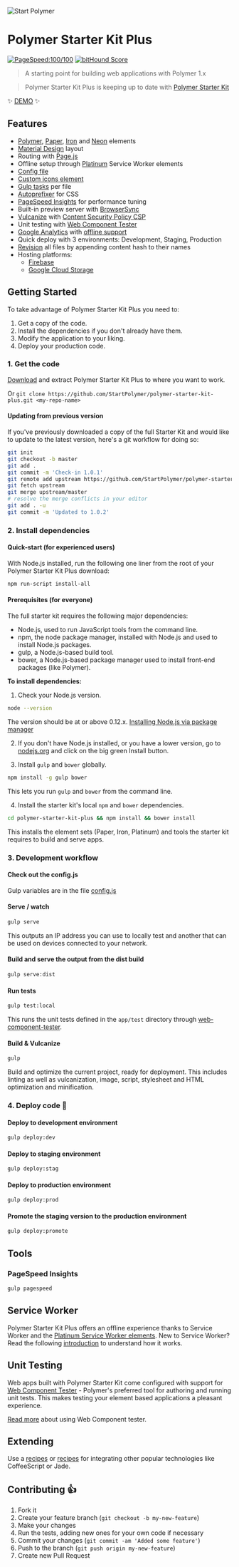 ![Start Polymer](https://avatars0.githubusercontent.com/u/10231285?v=3&s=200)

# Polymer Starter Kit Plus

[![PageSpeed:100/100](https://img.shields.io/badge/PageSpeed-100%20/%20100-brightgreen.svg)](https://developers.google.com/speed/pagespeed/insights/?url=https%3A%2F%2Fpolymer-starter-kit-plus.firebaseapp.com)
[![bitHound Score](https://www.bithound.io/github/StartPolymer/polymer-starter-kit-plus/badges/score.svg)](https://www.bithound.io/github/StartPolymer/polymer-starter-kit-plus)

> A starting point for building web applications with Polymer 1.x

> Polymer Starter Kit Plus is keeping up to date with [Polymer Starter Kit](https://github.com/PolymerElements/polymer-starter-kit)

:sparkles: [DEMO](https://polymer-starter-kit-plus.firebaseapp.com) :sparkles:

## Features

- [Polymer](http://polymer-project.org), [Paper](https://elements.polymer-project.org/browse?package=paper-elements), [Iron](https://elements.polymer-project.org/browse?package=iron-elements) and [Neon](https://elements.polymer-project.org/browse?package=neon-elements) elements
- [Material Design](http://www.google.com/design/spec/material-design/introduction.html) layout
- Routing with [Page.js](https://visionmedia.github.io/page.js/)
- Offline setup through [Platinum](https://elements.polymer-project.org/browse?package=platinum-elements) Service Worker elements
- [Config file](https://github.com/StartPolymer/polymer-starter-kit-plus/tree/master/config.js)
- [Custom icons element](https://github.com/StartPolymer/polymer-starter-kit-plus/tree/master/app/elements/custom-icons/icons.html)
- [Gulp tasks](https://github.com/StartPolymer/polymer-starter-kit-plus/tree/master/gulp-tasks) per file
- [Autoprefixer](https://github.com/postcss/autoprefixer) for CSS
- [PageSpeed Insights](https://developers.google.com/speed/docs/insights/about) for performance tuning
- Built-in preview server with [BrowserSync](http://www.browsersync.io)
- [Vulcanize](https://github.com/Polymer/vulcanize) with [Content Security Policy CSP](https://github.com/PolymerLabs/crisper)
- Unit testing with [Web Component Tester](https://github.com/Polymer/web-component-tester)
- [Google Analytics](http://www.google.com/analytics/) with [offline support](https://elements.polymer-project.org/elements/platinum-sw?active=platinum-sw-offline-analytics)
- Quick deploy with 3 environments: Development, Staging, Production
 - [Revision](https://github.com/smysnk/gulp-rev-all)
all files by appending content hash to their names
 - Hosting platforms:
   - [Firebase](https://www.firebase.com)
   - [Google Cloud Storage](https://cloud.google.com/storage/)

## Getting Started

To take advantage of Polymer Starter Kit Plus you need to:

1. Get a copy of the code.
2. Install the dependencies if you don't already have them.
3. Modify the application to your liking.
4. Deploy your production code.

### 1. Get the code

[Download](https://github.com/StartPolymer/polymer-starter-kit-plus/releases/latest) and extract Polymer Starter Kit Plus to where you want to work.

Or `git clone https://github.com/StartPolymer/polymer-starter-kit-plus.git <my-repo-name>`

#### Updating from previous version

If you've previously downloaded a copy of the full Starter Kit and would like to update to the latest version, here's a git workflow for doing so:

```sh
git init
git checkout -b master
git add .
git commit -m 'Check-in 1.0.1'
git remote add upstream https://github.com/StartPolymer/polymer-starter-kit-plus.git
git fetch upstream
git merge upstream/master
# resolve the merge conflicts in your editor
git add . -u
git commit -m 'Updated to 1.0.2'
```

### 2. Install dependencies

#### Quick-start (for experienced users)

With Node.js installed, run the following one liner from the root of your Polymer Starter Kit Plus download:

```sh
npm run-script install-all
```

#### Prerequisites (for everyone)

The full starter kit requires the following major dependencies:

- Node.js, used to run JavaScript tools from the command line.
- npm, the node package manager, installed with Node.js and used to install Node.js packages.
- gulp, a Node.js-based build tool.
- bower, a Node.js-based package manager used to install front-end packages (like Polymer).

**To install dependencies:**

1)  Check your Node.js version.

```sh
node --version
```

The version should be at or above 0.12.x. [Installing Node.js via package manager](https://github.com/joyent/node/wiki/installing-node.js-via-package-manager)

2)  If you don't have Node.js installed, or you have a lower version, go to [nodejs.org](https://nodejs.org) and click on the big green Install button.

3)  Install `gulp` and `bower` globally.

```sh
npm install -g gulp bower
```

This lets you run `gulp` and `bower` from the command line.

4)  Install the starter kit's local `npm` and `bower` dependencies.

```sh
cd polymer-starter-kit-plus && npm install && bower install
```

This installs the element sets (Paper, Iron, Platinum) and tools the starter kit requires to build and serve apps.

### 3. Development workflow

#### Check out the config.js

Gulp variables are in the file [config.js](https://github.com/StartPolymer/polymer-starter-kit-plus/blob/master/config.js)

#### Serve / watch

```sh
gulp serve
```

This outputs an IP address you can use to locally test and another that can be used on devices connected to your network.

#### Build and serve the output from the dist build

```sh
gulp serve:dist
```

#### Run tests

```sh
gulp test:local
```

This runs the unit tests defined in the `app/test` directory through [web-component-tester](https://github.com/Polymer/web-component-tester).

#### Build & Vulcanize

```sh
gulp
```

Build and optimize the current project, ready for deployment. This includes linting as well as vulcanization, image, script, stylesheet and HTML optimization and minification.

### 4. Deploy code :tada:

#### Deploy to development environment

```sh
gulp deploy:dev
```

#### Deploy to staging environment

```sh
gulp deploy:stag
```

#### Deploy to production environment

```sh
gulp deploy:prod
```

#### Promote the staging version to the production environment

```sh
gulp deploy:promote
```

## Tools

### PageSpeed Insights

```sh
gulp pagespeed
```

## Service Worker

Polymer Starter Kit Plus offers an offline experience thanks to Service Worker and the [Platinum Service Worker elements](https://github.com/PolymerElements/platinum-sw). New to Service Worker? Read the following [introduction](https://github.com/PolymerElements/polymer-starter-kit#service-worker) to understand how it works.

## Unit Testing

Web apps built with Polymer Starter Kit come configured with support for [Web Component Tester](https://github.com/Polymer/web-component-tester) - Polymer's preferred tool for authoring and running unit tests. This makes testing your element based applications a pleasant experience.

[Read more](https://github.com/Polymer/web-component-tester#html-suites) about using Web Component tester.

## Extending

Use a [recipes](https://github.com/yeoman/generator-gulp-webapp/blob/master/docs/recipes/README.md)
or [recipes](https://github.com/gulpjs/gulp/tree/master/docs/recipes)
for integrating other popular technologies like CoffeeScript or Jade.

## Contributing :+1:

1. Fork it
2. Create your feature branch (`git checkout -b my-new-feature`)
3. Make your changes
4. Run the tests, adding new ones for your own code if necessary
5. Commit your changes (`git commit -am 'Added some feature'`)
6. Push to the branch (`git push origin my-new-feature`)
7. Create new Pull Request
